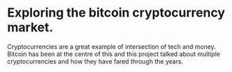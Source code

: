 
# Exploring the bitcoin cryptocurrency market.
Cryptocurrencies are a great example of intersection of tech and money. Bitcoin has been at the centre of this and this project talked about multiple cryptocurrencies and how they have fared through the years. 
